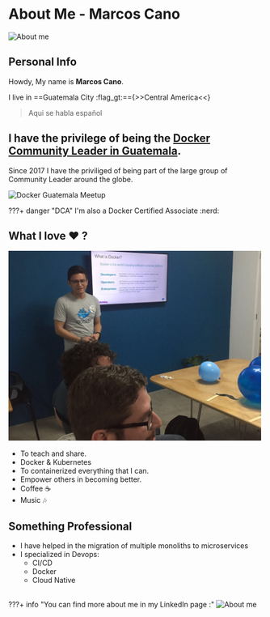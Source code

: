 # About Me - Marcos Cano

<img src="/assets/images/me.png" class="center" alt="About me" style="width:300px;">

## Personal Info
Howdy, My name is **Marcos Cano**.

I live in ==Guatemala City :flag_gt:=={>>Central America<<}
> Aqui se habla español


## I have the privilege of being the [Docker Community Leader in Guatemala](https://www.meetup.com/Docker-Guatemala).

Since 2017 I have the priviliged of being part of the large group of Community Leader around the globe.

<img src="/assets/images/dockergt.png" class="center" alt="Docker Guatemala Meetup" style="width:500px;">

???+ danger "DCA"
    I'm also a Docker Certified Associate :nerd:


## What I love :heart: ?

<img src="/assets/images/teachdocker.png" class="center" alt="Docker" style="width:500px;">


- To teach and share.
- Docker & Kubernetes
- To containerized everything that I can.
- Empower others in becoming better.
- Coffee :coffee:
- Music :notes:


## Something Professional

- I have helped in the migration of multiple monoliths to microservices
- I specialized in Devops:
    - CI/CD
    - Docker
    - Cloud Native



<br>
???+ info "You can find more about me in my LinkedIn page :"
    <img src="https://iwpr.org/wp-content/uploads/2020/02/linkedin-logo.png"  alt="About me" style="width:50px;" href="https://www.linkedin.com/in/marcos-cano-804a1787/">


